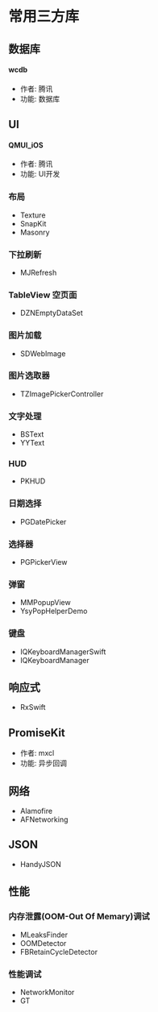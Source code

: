 # 常用三方库

## 数据库

#### wcdb
- 作者: 腾讯
- 功能: 数据库

## UI

#### QMUI_iOS
- 作者: 腾讯
- 功能: UI开发

### 布局
- Texture
- SnapKit
- Masonry

### 下拉刷新
- MJRefresh

### TableView 空页面
- DZNEmptyDataSet

### 图片加载
- SDWebImage

### 图片选取器
- TZImagePickerController

### 文字处理
- BSText
- YYText

### HUD
- PKHUD

### 日期选择
- PGDatePicker

### 选择器
- PGPickerView

### 弹窗
- MMPopupView
- YsyPopHelperDemo

### 键盘
- IQKeyboardManagerSwift
- IQKeyboardManager

## 响应式
- RxSwift

## PromiseKit
- 作者: mxcl
- 功能: 异步回调

## 网络
- Alamofire
- AFNetworking

## JSON
- HandyJSON

## 性能

### 内存泄露(OOM-Out Of Memary)调试
- MLeaksFinder
- OOMDetector
- FBRetainCycleDetector

### 性能调试
- NetworkMonitor
- GT